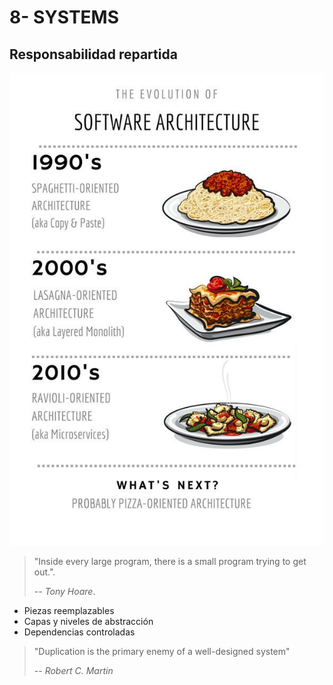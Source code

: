 # 8- SYSTEMS

## Responsabilidad repartida

![Pasta Code](./pasta_code.jpg)

> "Inside every large program, there is a small program trying to get out.".
>
> -- _Tony Hoare_.

* Piezas reemplazables
* Capas y niveles de abstracción
* Dependencias controladas

> "Duplication is the primary enemy of a well-designed system"
>
> -- _Robert C. Martin_
